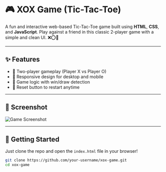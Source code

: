 # 🎮 XOX Game (Tic-Tac-Toe)

A fun and interactive web-based Tic-Tac-Toe game built using **HTML**, **CSS**, and **JavaScript**. Play against a friend in this classic 2-player game with a simple and clean UI. ❌⭕🔲

---

## ✨ Features

- 🎲 Two-player gameplay (Player X vs Player O)
- 📱 Responsive design for desktop and mobile
- 🧠 Game logic with win/draw detection
- 🔁 Reset button to restart anytime

---

## 📸 Screenshot

![Game Screenshot](screenshot.png) <!-- Replace with actual path if available -->

---

## 🚀 Getting Started

Just clone the repo and open the `index.html` file in your browser!

```bash
git clone https://github.com/your-username/xox-game.git
cd xox-game
